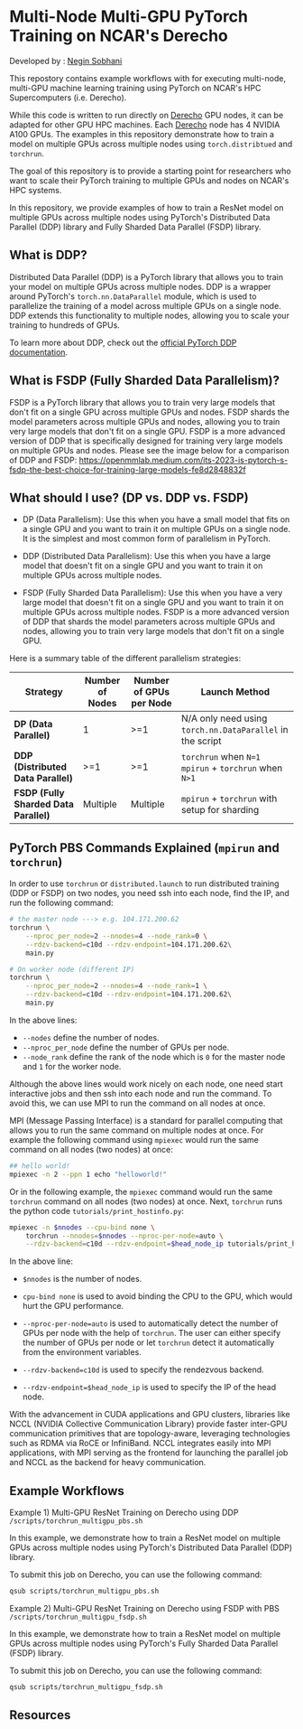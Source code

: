 # Multi-Node Multi-GPU PyTorch Training on NCAR's Derecho

Developed by : [Negin Sobhani](https://github.com/negin513)

This repostory contains example workflows with for executing multi-node, multi-GPU machine learning training using PyTorch on NCAR's HPC Supercomputers (i.e. Derecho). 

While this code is written to run directly on [Derecho](https://ncar-hpc-docs.readthedocs.io/en/latest/compute-systems/derecho/) GPU nodes, it can be adapted for other GPU HPC machines. 
Each [Derecho](https://ncar-hpc-docs.readthedocs.io/en/latest/compute-systems/derecho/) node has 4 NVIDIA A100 GPUs. The examples in this repository demonstrate how to train a model on multiple GPUs across multiple nodes using `torch.distribtued` and `torchrun`.

The goal of this repository is to provide a starting point for researchers who want to scale their PyTorch training to multiple GPUs and nodes on NCAR's HPC systems.

In this repository, we provide examples of how to train a ResNet model on multiple GPUs across multiple nodes using PyTorch's Distributed Data Parallel (DDP) library and Fully Sharded Data Parallel (FSDP) library.

## What is DDP?

Distributed Data Parallel (DDP) is a PyTorch library that allows you to train your model on multiple GPUs across multiple nodes. DDP is a wrapper around PyTorch's `torch.nn.DataParallel` module, which is used to parallelize the training of a model across multiple GPUs on a single node. DDP extends this functionality to multiple nodes, allowing you to scale your training to hundreds of GPUs.

To learn more about DDP, check out the [official PyTorch DDP documentation](https://pytorch.org/tutorials/intermediate/ddp_tutorial.html).



## What is FSDP (Fully Sharded Data Parallelism)?
FSDP is a PyTorch library that allows you to train very large models that don't fit on a single GPU across multiple GPUs and nodes. FSDP shards the model parameters across multiple GPUs and nodes, allowing you to train very large models that don't fit on a single GPU. FSDP is a more advanced version of DDP that is specifically designed for training very large models on multiple GPUs and nodes. 
Please see the image below for a comparison of DDP and FSDP:
https://openmmlab.medium.com/its-2023-is-pytorch-s-fsdp-the-best-choice-for-training-large-models-fe8d2848832f


## What should I use? (DP vs. DDP vs. FSDP)

- DP (Data Parallelism): Use this when you have a small model that fits on a single GPU and you want to train it on multiple GPUs on a single node. It is the simplest and most common form of parallelism in PyTorch.

- DDP (Distributed Data Parallelism): Use this when you have a large model that doesn't fit on a single GPU and you want to train it on multiple GPUs across multiple nodes.

- FSDP (Fully Sharded Data Parallelism): Use this when you have a very large model that doesn't fit on a single GPU and you want to train it on multiple GPUs across multiple nodes. FSDP is a more advanced version of DDP that shards the model parameters across multiple GPUs and nodes, allowing you to train very large models that don't fit on a single GPU.

Here is a summary table of the different parallelism strategies:

| **Strategy** | **Number of Nodes** | **Number of GPUs per Node** | **Launch Method**                              |
|--------------|---------------------|-----------------------------|------------------------------------------------|
| **DP (Data Parallel)** | 1                   | >=1                    | N/A only need using `torch.nn.DataParallel`  in the script|
| **DDP (Distributed Data Parallel)** | >=1            | >=1                    | `torchrun` when `N=1`  <br> `mpirun` + `torchrun` when `N>1` |
| **FSDP (Fully Sharded Data Parallel)** | Multiple            | Multiple                    | `mpirun` + `torchrun` with setup for sharding |


## PyTorch PBS Commands Explained (`mpirun` and `torchrun`)

In order to use `torchrun` or `distributed.launch` to run distributed training (DDP or FSDP) on two nodes, you need ssh into each node, find the IP, and run the following command:

```bash
# the master node ---> e.g. 104.171.200.62
torchrun \
    --nproc_per_node=2 --nnodes=4 --node_rank=0 \
    --rdzv-backend=c10d --rdzv-endpoint=104.171.200.62\
    main.py

# On worker node (different IP)
torchrun \
    --nproc_per_node=2 --nnodes=4 --node_rank=1 \
    --rdzv-backend=c10d --rdzv-endpoint=104.171.200.62\
    main.py
```

In the above lines:

- `--nodes` define the number of nodes.
- `--nproc_per_node` define the number of GPUs per node.
- `--node_rank` define the rank of the node which is `0` for the master node and `1` for the worker node.

Although the above lines would work nicely on each node, one need start interactive jobs and then ssh into each node and run the command. To avoid this, we can use MPI to run the command on all nodes at once. 

MPI (Message Passing Interface) is a standard for parallel computing that allows you to run the same command on multiple nodes at once.  For example the following command using `mpiexec` would run the same command on all nodes (two nodes) at once:

```bash
## hello world!
mpiexec -n 2 --ppn 1 echo "helloworld!"
```

Or in the following example,  the `mpiexec` command would run the same `torchrun` command on all nodes (two nodes) at once. Next, `torchrun` runs the python code `tutorials/print_hostinfo.py`: 

```bash
mpiexec -n $nnodes --cpu-bind none \
    torchrun --nnodes=$nnodes --nproc-per-node=auto \
    --rdzv-backend=c10d --rdzv-endpoint=$head_node_ip tutorials/print_hostinfo.py
```

In the above line:

- `$nnodes` is the number of nodes.
- `cpu-bind none` is used to avoid binding the CPU to the GPU, which would hurt the GPU performance. 
- `--nproc-per-node=auto` is used to automatically detect the number of GPUs per node with the help of `torchrun`. The user can either specify the number of GPUs per node or let `torchrun` detect it automatically from the environment variables.

- `--rdzv-backend=c10d` is used to specify the rendezvous backend. 
- `--rdzv-endpoint=$head_node_ip` is used to specify the IP of the head node.



With the advancement in CUDA applications and GPU clusters, libraries like NCCL (NVIDIA Collective Communication Library) provide faster inter-GPU communication primitives that are topology-aware, leveraging technologies such as RDMA via RoCE or InfiniBand. NCCL integrates easily into MPI applications, with MPI serving as the frontend for launching the parallel job and NCCL as the backend for heavy communication.


## Example Workflows

Example 1) Multi-GPU ResNet Training on Derecho using DDP `/scripts/torchrun_multigpu_pbs.sh`

In this example, we demonstrate how to train a ResNet model on multiple GPUs across multiple nodes using PyTorch's Distributed Data Parallel (DDP) library. 

To submit this job on Derecho, you can use the following command:

```bash
qsub scripts/torchrun_multigpu_pbs.sh
```

Example 2) Multi-GPU ResNet Training on Derecho using FSDP with PBS `/scripts/torchrun_multigpu_fsdp.sh`

In this example, we demonstrate how to train a ResNet model on multiple GPUs across multiple nodes using PyTorch's Fully Sharded Data Parallel (FSDP) library.

To submit this job on Derecho, you can use the following command:


``` bash
qsub scripts/torchrun_multigpu_fsdp.sh
```





## Resources


